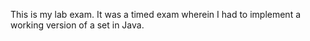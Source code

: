 This is my lab exam. It was a timed exam wherein I had to implement a working version of a set in Java.
